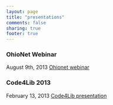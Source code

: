 ```yaml
---
layout: page
title: "presentations"
comments: false
sharing: true
footer: true
---
```


### OhioNet Webinar
August 9th, 2013
[Ohionet webinar](/presentations/ohionet-webinar)

### Code4Lib 2013
February 13, 2013
[Code4Lib presentation](/presentations/code4lib2013)
